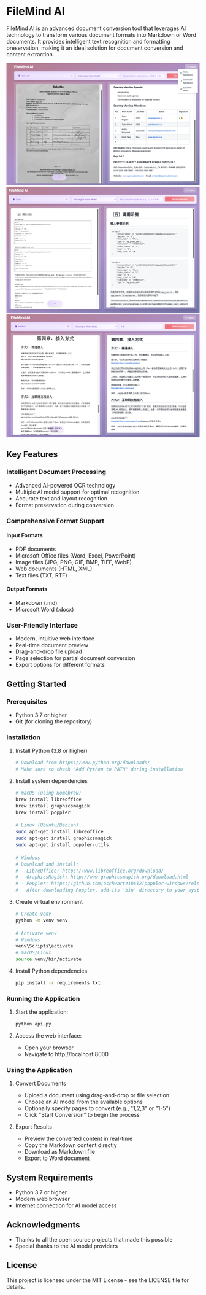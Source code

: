 # FileMind AI

FileMind AI is an advanced document conversion tool that leverages AI technology to transform various document formats into Markdown or Word documents. It provides intelligent text recognition and formatting preservation, making it an ideal solution for document conversion and content extraction.

![alt text](README/image-3.png)
![alt text](README/image-2.png)
![alt text](README/image-4.png)
## Key Features

### Intelligent Document Processing
- Advanced AI-powered OCR technology
- Multiple AI model support for optimal recognition
- Accurate text and layout recognition
- Format preservation during conversion

### Comprehensive Format Support

#### Input Formats
- PDF documents
- Microsoft Office files (Word, Excel, PowerPoint)
- Image files (JPG, PNG, GIF, BMP, TIFF, WebP)
- Web documents (HTML, XML)
- Text files (TXT, RTF)

#### Output Formats
- Markdown (.md)
- Microsoft Word (.docx)

### User-Friendly Interface
- Modern, intuitive web interface
- Real-time document preview
- Drag-and-drop file upload
- Page selection for partial document conversion
- Export options for different formats

## Getting Started

### Prerequisites
- Python 3.7 or higher
- Git (for cloning the repository)

### Installation

1. Install Python (3.8 or higher)
   ```bash
   # Download from https://www.python.org/downloads/
   # Make sure to check "Add Python to PATH" during installation
   ```

2. Install system dependencies
   ```bash
   # macOS (using Homebrew)
   brew install libreoffice
   brew install graphicsmagick
   brew install poppler
   
   # Linux (Ubuntu/Debian)
   sudo apt-get install libreoffice
   sudo apt-get install graphicsmagick
   sudo apt-get install poppler-utils
   
   # Windows
   # Download and install:
   # - LibreOffice: https://www.libreoffice.org/download/
   # - GraphicsMagick: http://www.graphicsmagick.org/download.html
   # - Poppler: https://github.com/oschwartz10612/poppler-windows/releases/
   #   After downloading Poppler, add its 'bin' directory to your system PATH
   ```

3. Create virtual environment
   ```bash
   # Create venv
   python -m venv venv
   
   # Activate venv
   # Windows
   venv\Scripts\activate
   # macOS/Linux
   source venv/bin/activate
   ```

4. Install Python dependencies
   ```bash
   pip install -r requirements.txt
   ```

### Running the Application

1. Start the application:
   ```bash
   python api.py
   ```

2. Access the web interface:
   - Open your browser
   - Navigate to http://localhost:8000

### Using the Application

1. Convert Documents
   - Upload a document using drag-and-drop or file selection
   - Choose an AI model from the available options
   - Optionally specify pages to convert (e.g., "1,2,3" or "1-5")
   - Click "Start Conversion" to begin the process

2. Export Results
   - Preview the converted content in real-time
   - Copy the Markdown content directly
   - Download as Markdown file
   - Export to Word document

## System Requirements
- Python 3.7 or higher
- Modern web browser
- Internet connection for AI model access

## Acknowledgments
- Thanks to all the open source projects that made this possible
- Special thanks to the AI model providers

## License
This project is licensed under the MIT License - see the LICENSE file for details.